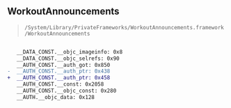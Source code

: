 ## WorkoutAnnouncements

> `/System/Library/PrivateFrameworks/WorkoutAnnouncements.framework/WorkoutAnnouncements`

```diff

   __DATA_CONST.__objc_imageinfo: 0x8
   __DATA_CONST.__objc_selrefs: 0x90
   __AUTH_CONST.__auth_got: 0x850
-  __AUTH_CONST.__auth_ptr: 0x438
+  __AUTH_CONST.__auth_ptr: 0x458
   __AUTH_CONST.__const: 0x2058
   __AUTH_CONST.__objc_const: 0x280
   __AUTH.__objc_data: 0x128

```
